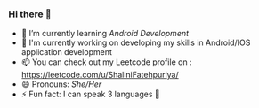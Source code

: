 ### Hi there 👋
- 🌱 I’m currently learning *Android Development*
- 🔭 I'm currently working on developing my skills in Android/IOS application development
- 📫 You can check out my Leetcode profile on : https://leetcode.com/u/ShaliniFatehpuriya/
- 😄 Pronouns: *She/Her*
- ⚡ Fun fact: I can speak 3 languages 🤔
<!--
**ShaliniFatehpuriya/ShaliniFatehpuriya** is a ✨ _special_ ✨ repository because its `README.md` (this file) appears on your GitHub profile.

Here are some ideas to get you started:

- 🔭 I’m currently working on ...
- 🌱 I’m currently learning ...
- 👯 I’m looking to collaborate on ...
- 🤔 I’m looking for help with ...
- 💬 Ask me about ...
- 📫 How to reach me: ...
- 😄 Pronouns: ...
- ⚡ Fun fact: ...
-->
